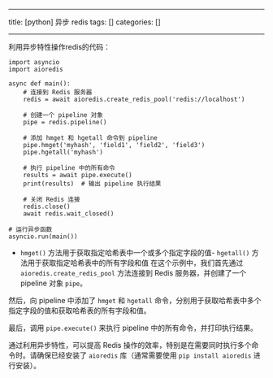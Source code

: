 
--- 
title:  [python] 异步 redis 
tags: []
categories: [] 

---
利用异步特性操作redis的代码：

```
import asyncio
import aioredis

async def main():
    # 连接到 Redis 服务器
    redis = await aioredis.create_redis_pool('redis://localhost')

    # 创建一个 pipeline 对象
    pipe = redis.pipeline()

    # 添加 hmget 和 hgetall 命令到 pipeline
    pipe.hmget('myhash', 'field1', 'field2', 'field3')
    pipe.hgetall('myhash')

    # 执行 pipeline 中的所有命令
    results = await pipe.execute()
    print(results)  # 输出 pipeline 执行结果

    # 关闭 Redis 连接
    redis.close()
    await redis.wait_closed()

# 运行异步函数
asyncio.run(main())

```
- `hmget()` 方法用于获取指定哈希表中一个或多个指定字段的值- `hgetall()` 方法用于获取指定哈希表中的所有字段和值
在这个示例中，我们首先通过 `aioredis.create_redis_pool` 方法连接到 Redis 服务器，并创建了一个 pipeline 对象 `pipe`。

然后，向 pipeline 中添加了 `hmget` 和 `hgetall` 命令，分别用于获取哈希表中多个指定字段的值和获取哈希表的所有字段和值。

最后，调用 `pipe.execute()` 来执行 pipeline 中的所有命令，并打印执行结果。

通过利用异步特性，可以提高 Redis 操作的效率，特别是在需要同时执行多个命令时。请确保已经安装了 `aioredis` 库（通常需要使用 `pip install aioredis` 进行安装）。
